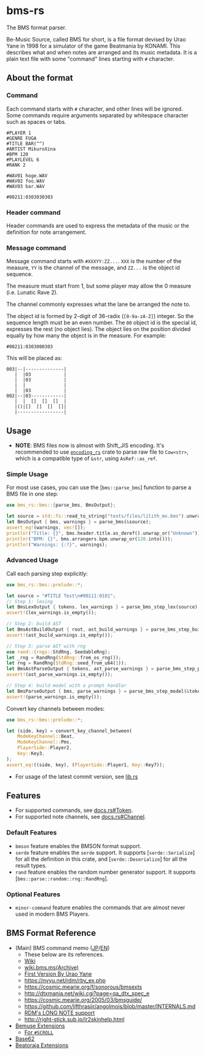 # bms-rs

The BMS format parser.

Be-Music Source, called BMS for short, is a file format devised by Urao Yane in 1998 for a simulator of the game Beatmania by KONAMI. This describes what and when notes are arranged and its music metadata. It is a plain text file with some "command" lines starting with `#` character.

## About the format

### Command

Each command starts with `#` character, and other lines will be ignored. Some commands require arguments separated by whitespace character such as spaces or tabs.

```
#PLAYER 1
#GENRE FUGA
#TITLE BAR(^^)
#ARTIST MikuroXina
#BPM 120
#PLAYLEVEL 6
#RANK 2

#WAV01 hoge.WAV
#WAV02 foo.WAV
#WAV03 bar.WAV

#00211:0303030303
```

### Header command

Header commands are used to express the metadata of the music or the definition for note arrangement.

### Message command

Message command starts with `#XXXYY:ZZ...`. `XXX` is the number of the measure, `YY` is the channel of the message, and `ZZ...` is the object id sequence.

The measure must start from 1, but some player may allow the 0 measure (i.e. Lunatic Rave 2).

The channel commonly expresses what the lane be arranged the note to.

The object id is formed by 2-digit of 36-radix (`[0-9a-zA-Z]`) integer. So the sequence length must be an even number. The `00` object id is the special id, expresses the rest (no object lies). The object lies on the position divided equally by how many the object is in the measure. For example:

```
#00211:0303000303
```

This will be placed as:

```
003|--|--------------|
   |  |03            |
   |  |03            |
   |  |              |
   |  |03            |
002|--|03------------|
   |  |  []  []  []  |
   |()|[]  []  []  []|
   |-----------------|
```

## Usage

- **NOTE**: BMS files now is almost with Shift_JIS encoding. It's recommended to use [`encoding_rs`](https://crates.io/crates/encoding_rs) crate to parse raw file to `Cow<str>`, which is a compatible type of `&str`, using `AsRef::as_ref`.

### Simple Usage

For most use cases, you can use the [`bms::parse_bms`] function to parse a BMS file in one step:

```rust
use bms_rs::bms::{parse_bms, BmsOutput};

let source = std::fs::read_to_string("tests/files/lilith_mx.bms").unwrap();
let BmsOutput { bms, warnings } = parse_bms(&source);
assert_eq!(warnings, vec![]);
println!("Title: {}", bms.header.title.as_deref().unwrap_or("Unknown"));
println!("BPM: {}", bms.arrangers.bpm.unwrap_or(120.into()));
println!("Warnings: {:?}", warnings);
```

### Advanced Usage

Call each parsing step explicitly:

```rust
use bms_rs::bms::prelude::*;

let source = "#TITLE Test\n#00111:0101";
// Step 1: lexing
let BmsLexOutput { tokens, lex_warnings } = parse_bms_step_lex(source);
assert!(lex_warnings.is_empty());

// Step 2: build AST
let BmsAstBuildOutput { root, ast_build_warnings } = parse_bms_step_build_ast(&tokens);
assert!(ast_build_warnings.is_empty());

// Step 3: parse AST with rng
use rand::{rngs::StdRng, SeedableRng};
let _rng = RandRng(StdRng::from_os_rng());
let rng = RandRng(StdRng::seed_from_u64(1));
let BmsAstParseOutput { tokens, ast_parse_warnings } = parse_bms_step_parse_ast(root, rng);
assert!(ast_parse_warnings.is_empty());

// Step 4: build model with a prompt handler
let BmsParseOutput { bms, parse_warnings } = parse_bms_step_model(&tokens, AlwaysWarnAndUseOlder);
assert!(parse_warnings.is_empty());
```

Convert key channels between modes:

```rust
use bms_rs::bms::prelude::*;

let (side, key) = convert_key_channel_between(
    ModeKeyChannel::Beat,
    ModeKeyChannel::Pms,
    PlayerSide::Player2,
    Key::Key3,
);
assert_eq!((side, key), (PlayerSide::Player1, Key::Key7));
```

- For usage of the latest commit version, see [lib.rs](./src/lib.rs)

## Features

- For supported commands, see [docs.rs#Token](https://docs.rs/bms-rs/latest/bms_rs/bms/lex/token/enum.Token.html).
- For supported note channels, see [docs.rs#Channel](https://docs.rs/bms-rs/latest/bms_rs/bms/command/channel/enum.Channel.html).

### Default Features

- `bmson` feature enables the BMSON format support.
- `serde` feature enables the `serde` support. It supports [`serde::Serialize`] for all the definition in this crate, and [`serde::Deserialize`] for all the result types.
- `rand` feature enables the random number generator support. It supports [`bms::parse::random::rng::RandRng`].

### Optional Features

- `minor-command` feature enables the commands that are almost never used in modern BMS Players.

## BMS Format Reference

- (Main) BMS command memo ([JP](https://hitkey.nekokan.dyndns.info/cmdsJP.htm)/[EN](https://hitkey.nekokan.dyndns.info/cmds.htm))
  - These below are its references.
  - [Wiki](https://en.wikipedia.org/wiki/Be-Music_Source)
  - [wiki.bms.ms(Archive)](https://web.archive.org/web/*/http://wiki.bms.ms/Bms:Spec)
  - [First Version By Urao Yane](http://bm98.yaneu.com/bm98/bmsformat.html)
  - <https://nvyu.net/rdm/rby_ex.php>
  - <https://cosmic.mearie.org/f/sonorous/bmsexts>
  - <http://dtxmania.net/wiki.cgi?page=qa_dtx_spec_e>
  - <https://cosmic.mearie.org/2005/03/bmsguide/>
  - <https://github.com/lifthrasiir/angolmois/blob/master/INTERNALS.md>
  - [RDM's LONG NOTE support](https://web.archive.org/web/*/http://ivy.pr.co.kr/rdm/jp/extension.htm)
  - <http://right-stick.sub.jp/lr2skinhelp.html>
- [Bemuse Extensions](https://bemuse.ninja/project/docs/bms-extensions/)
  - [For `#SCROLL`](https://hitkey.nekokan.dyndns.info/bmse_help_full/beat.html)
- [Base62](https://docs.google.com/document/u/0/d/e/2PACX-1vTl8zOS3ukl5HpuNsBUlN8rn_ZaNdJSHb8a4se3Z3ap9Y6UJ1nB8LA3HnxWAk9kMTDp0j9orpg43-tl/pub)
- [Beatoraja Extensions](https://github.com/exch-bms2/beatoraja/wiki/%E6%A5%BD%E6%9B%B2%E8%A3%BD%E4%BD%9C%E8%80%85%E5%90%91%E3%81%91%E8%B3%87%E6%96%99#bms%E6%8B%A1%E5%BC%B5%E5%AE%9A%E7%BE%A9)

